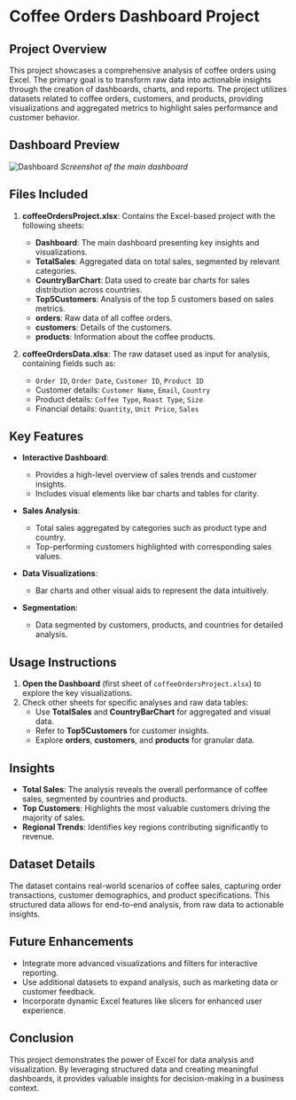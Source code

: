 # Coffee Orders Dashboard Project

## Project Overview
This project showcases a comprehensive analysis of coffee orders using Excel. The primary goal is to transform raw data into actionable insights through the creation of dashboards, charts, and reports. The project utilizes datasets related to coffee orders, customers, and products, providing visualizations and aggregated metrics to highlight sales performance and customer behavior.

## Dashboard Preview
![Dashboard]()
*Screenshot of the main dashboard*

## Files Included
1. **coffeeOrdersProject.xlsx**: Contains the Excel-based project with the following sheets:
   - **Dashboard**: The main dashboard presenting key insights and visualizations.
   - **TotalSales**: Aggregated data on total sales, segmented by relevant categories.
   - **CountryBarChart**: Data used to create bar charts for sales distribution across countries.
   - **Top5Customers**: Analysis of the top 5 customers based on sales metrics.
   - **orders**: Raw data of all coffee orders.
   - **customers**: Details of the customers.
   - **products**: Information about the coffee products.

2. **coffeeOrdersData.xlsx**: The raw dataset used as input for analysis, containing fields such as:
   - `Order ID`, `Order Date`, `Customer ID`, `Product ID`
   - Customer details: `Customer Name`, `Email`, `Country`
   - Product details: `Coffee Type`, `Roast Type`, `Size`
   - Financial details: `Quantity`, `Unit Price`, `Sales`

## Key Features
- **Interactive Dashboard**:
  - Provides a high-level overview of sales trends and customer insights.
  - Includes visual elements like bar charts and tables for clarity.

- **Sales Analysis**:
  - Total sales aggregated by categories such as product type and country.
  - Top-performing customers highlighted with corresponding sales values.

- **Data Visualizations**:
  - Bar charts and other visual aids to represent the data intuitively.

- **Segmentation**:
  - Data segmented by customers, products, and countries for detailed analysis.

## Usage Instructions
1. **Open the Dashboard** (first sheet of `coffeeOrdersProject.xlsx`) to explore the key visualizations.
2. Check other sheets for specific analyses and raw data tables:
   - Use **TotalSales** and **CountryBarChart** for aggregated and visual data.
   - Refer to **Top5Customers** for customer insights.
   - Explore **orders**, **customers**, and **products** for granular data.

## Insights
- **Total Sales**: The analysis reveals the overall performance of coffee sales, segmented by countries and products.
- **Top Customers**: Highlights the most valuable customers driving the majority of sales.
- **Regional Trends**: Identifies key regions contributing significantly to revenue.

## Dataset Details
The dataset contains real-world scenarios of coffee sales, capturing order transactions, customer demographics, and product specifications. This structured data allows for end-to-end analysis, from raw data to actionable insights.

## Future Enhancements
- Integrate more advanced visualizations and filters for interactive reporting.
- Use additional datasets to expand analysis, such as marketing data or customer feedback.
- Incorporate dynamic Excel features like slicers for enhanced user experience.

## Conclusion
This project demonstrates the power of Excel for data analysis and visualization. By leveraging structured data and creating meaningful dashboards, it provides valuable insights for decision-making in a business context.
